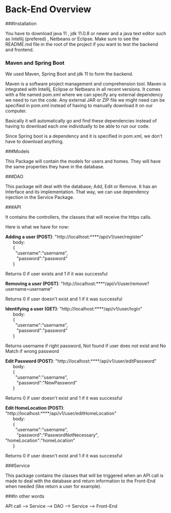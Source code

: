 # Back-End Overview

###Installation 

You have to download java 11 , jdk 11.0.8 or newer and a java text editor such as Intellij (prefered) , Netbeans or Eclipse. 
Make sure to see the README.md file in the root of the project if you want to test the backend and frontend.

### Maven and Spring Boot

We used Maven, Spring Boot and jdk 11 to form the backend.

Maven is a software project management and comprehension tool. Maven is integrated with Intellij, Eclipse or 
Netbeans in all recent versions. It comes with a file named pom.xml where we can specify any external dependency we need 
to run the code. Any external JAR or ZIP file we might need can be specified in pom.xml instead of having to manually 
download it on our computer.
        
Basically it will automatically go and find these dependencies instead of having to download each one individually to be
able to run our code.

Since Spring boot is a dependency and it is specified in pom.xml, we don't have to download anything.

###Models

This Package will contain the models for users and homes. They will have the same properties they have in the database.

###DAO

This package will deal with the database; Add, Edit or Remove. It has an Interface and its implementation. That way, we 
can use dependency injection in the Service Package.

###API

It contains the controllers, the classes that will receive the https calls. 

Here is what we have for now:

**Adding a user (POST)**: "http://localhost:****/api/v1/user/register"  
&nbsp;&nbsp;&nbsp;&nbsp;&nbsp;&nbsp;body:  
&nbsp;&nbsp;&nbsp;&nbsp;&nbsp;&nbsp;{  
&nbsp;&nbsp;&nbsp;&nbsp;&nbsp;&nbsp;&nbsp;&nbsp;"username":"username",  
&nbsp;&nbsp;&nbsp;&nbsp;&nbsp;&nbsp;&nbsp;&nbsp; "password":"password"  
&nbsp;&nbsp;&nbsp;&nbsp;&nbsp;&nbsp;}

Returns 0 if user exists and 1 if it was successful 

**Removing a user (POST)**: "http://localhost:****/api/v1/user/remove?username=username"  

Returns 0 if user doesn't exist and 1 if it was successful

**Identifying a user (GET)**: "http://localhost:****/api/v1/user/login"  
&nbsp;&nbsp;&nbsp;&nbsp;&nbsp;&nbsp;body:  
&nbsp;&nbsp;&nbsp;&nbsp;&nbsp;&nbsp;{  
&nbsp;&nbsp;&nbsp;&nbsp;&nbsp;&nbsp;&nbsp;&nbsp;"username":"username",  
&nbsp;&nbsp;&nbsp;&nbsp;&nbsp;&nbsp;&nbsp;&nbsp; "password":"password"  
&nbsp;&nbsp;&nbsp;&nbsp;&nbsp;&nbsp;}

Returns username if right password, Not found if user does not exist and No Match if wrong password

**Edit Password (POST)**: "http://localhost:****/api/v1/user/editPassword"  
&nbsp;&nbsp;&nbsp;&nbsp;&nbsp;&nbsp;body:  
&nbsp;&nbsp;&nbsp;&nbsp;&nbsp;&nbsp;{  
&nbsp;&nbsp;&nbsp;&nbsp;&nbsp;&nbsp;&nbsp;&nbsp;"username":"username",  
&nbsp;&nbsp;&nbsp;&nbsp;&nbsp;&nbsp;&nbsp;&nbsp; "password":"NewPassword"  
&nbsp;&nbsp;&nbsp;&nbsp;&nbsp;&nbsp;}

Returns 0 if user doesn't exist and 1 if it was successful     

**Edit HomeLocation (POST)**: "http://localhost:****/api/v1/user/editHomeLocation"  
&nbsp;&nbsp;&nbsp;&nbsp;&nbsp;&nbsp;body:  
&nbsp;&nbsp;&nbsp;&nbsp;&nbsp;&nbsp;{  
&nbsp;&nbsp;&nbsp;&nbsp;&nbsp;&nbsp;&nbsp;&nbsp;"username":"username",  
&nbsp;&nbsp;&nbsp;&nbsp;&nbsp;&nbsp;&nbsp;&nbsp; "password":"PasswordNotNecessary",
&nbsp;&nbsp;&nbsp;&nbsp;&nbsp;&nbsp;&nbsp;&nbsp; "homeLocation":"homeLocation"  
&nbsp;&nbsp;&nbsp;&nbsp;&nbsp;&nbsp;}

Returns 0 if user doesn't exist and 1 if it was successful   


###Service

This package contains the classes that will be triggered when an API call is made to deal with the database and return 
information to the Front-End when needed (like return a user for example).

###In other words

API call --> Service --> DAO --> Service --> Front-End
